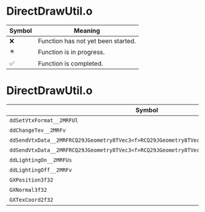 # DirectDrawUtil.o
| Symbol | Meaning 
| ------------- | ------------- 
| :x: | Function has not yet been started. 
| :eight_pointed_black_star: | Function is in progress. 
| :white_check_mark: | Function is completed. 


# DirectDrawUtil.o
| Symbol | Decompiled? |
| ------------- | ------------- |
| `ddSetVtxFormat__2MRFUl` | :x: |
| `ddChangeTev__2MRFv` | :x: |
| `ddSendVtxData__2MRFRCQ29JGeometry8TVec3<f>RCQ29JGeometry8TVec3<f>RCQ29JGeometry8TVec2<f>` | :x: |
| `ddSendVtxData__2MRFRCQ29JGeometry8TVec3<f>RCQ29JGeometry8TVec2<f>` | :x: |
| `ddLightingOn__2MRFUs` | :x: |
| `ddLightingOff__2MRFv` | :x: |
| `GXPosition3f32` | :x: |
| `GXNormal3f32` | :x: |
| `GXTexCoord2f32` | :x: |

